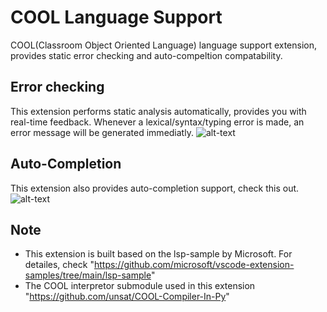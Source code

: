 # COOL Language Support
COOL(Classroom Object Oriented Language) language support extension, provides static error checking and auto-compeltion compatability.

## Error checking
This extension performs static analysis automatically, provides you with real-time feedback. Whenever a lexical/syntax/typing error is made, an error message will be generated immediatly.
![alt-text](https://raw.githubusercontent.com/unsat/COOL-Language-Support/main/GIFs/error_message.gif)

## Auto-Completion
This extension also provides auto-completion support, check this out.
![alt-text](https://raw.githubusercontent.com/unsat/COOL-Language-Support/main/GIFs/COOL_snippet.gif)

## Note
 -	This extension is built based on the lsp-sample by Microsoft. For detailes, check "https://github.com/microsoft/vscode-extension-samples/tree/main/lsp-sample"
 -	The COOL interpretor submodule used in this extension "https://github.com/unsat/COOL-Compiler-In-Py"
